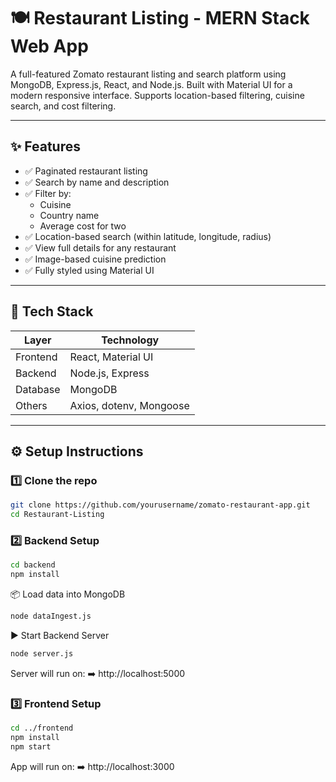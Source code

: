 # 🍽️ Restaurant Listing - MERN Stack Web App

A full-featured Zomato restaurant listing and search platform using MongoDB, Express.js, React, and Node.js. Built with Material UI for a modern responsive interface. Supports location-based filtering, cuisine search, and cost filtering.

---

## ✨ Features

- ✅ Paginated restaurant listing
- ✅ Search by name and description
- ✅ Filter by:
  - Cuisine
  - Country name
  - Average cost for two
- ✅ Location-based search (within latitude, longitude, radius)
- ✅ View full details for any restaurant
- ✅ Image-based cuisine prediction
- ✅ Fully styled using Material UI

---

## 🧱 Tech Stack

| Layer     | Technology               |
|-----------|---------------------------|
| Frontend  | React, Material UI        |
| Backend   | Node.js, Express          |
| Database  | MongoDB                   |
| Others    | Axios, dotenv, Mongoose   |

---
## ⚙️ Setup Instructions

### 1️⃣ Clone the repo

```bash
git clone https://github.com/yourusername/zomato-restaurant-app.git
cd Restaurant-Listing
```

### 2️⃣ Backend Setup
```bash
cd backend
npm install
```

📦 Load data into MongoDB
```bash
node dataIngest.js
```

▶️ Start Backend Server
```bash
node server.js
```

Server will run on:
➡️ http://localhost:5000

### 3️⃣ Frontend Setup
```bash
cd ../frontend
npm install
npm start
```
App will run on:
➡️ http://localhost:3000
